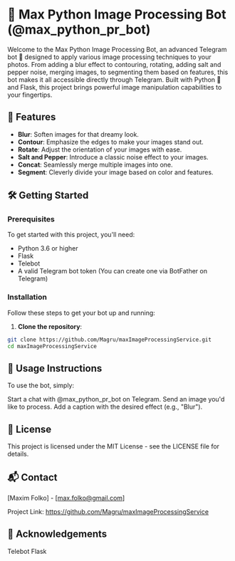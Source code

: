 # 🎨 Max Python Image Processing Bot (@max_python_pr_bot)

Welcome to the Max Python Image Processing Bot, an advanced Telegram bot 🤖 designed to apply various image processing techniques to your photos. From adding a blur effect to contouring, rotating, adding salt and pepper noise, merging images, to segmenting them based on features, this bot makes it all accessible directly through Telegram. Built with Python 🐍 and Flask, this project brings powerful image manipulation capabilities to your fingertips.

## 🚀 Features

- **Blur**: Soften images for that dreamy look.
- **Contour**: Emphasize the edges to make your images stand out.
- **Rotate**: Adjust the orientation of your images with ease.
- **Salt and Pepper**: Introduce a classic noise effect to your images.
- **Concat**: Seamlessly merge multiple images into one.
- **Segment**: Cleverly divide your image based on color and features.

## 🛠 Getting Started

### Prerequisites

To get started with this project, you'll need:
- Python 3.6 or higher
- Flask
- Telebot
- A valid Telegram bot token (You can create one via BotFather on Telegram)

### Installation

Follow these steps to get your bot up and running:

1. **Clone the repository**:

```bash
git clone https://github.com/Magru/maxImageProcessingService.git
cd maxImageProcessingService
```

## 📝 Usage Instructions
To use the bot, simply:

Start a chat with @max_python_pr_bot on Telegram.
Send an image you'd like to process.
Add a caption with the desired effect (e.g., "Blur").

## 📜 License
This project is licensed under the MIT License - see the LICENSE file for details.

## 📬 Contact
[Maxim Folko] - [max.folko@gmail.com]

Project Link: https://github.com/Magru/maxImageProcessingService

## 💖 Acknowledgements
Telebot
Flask